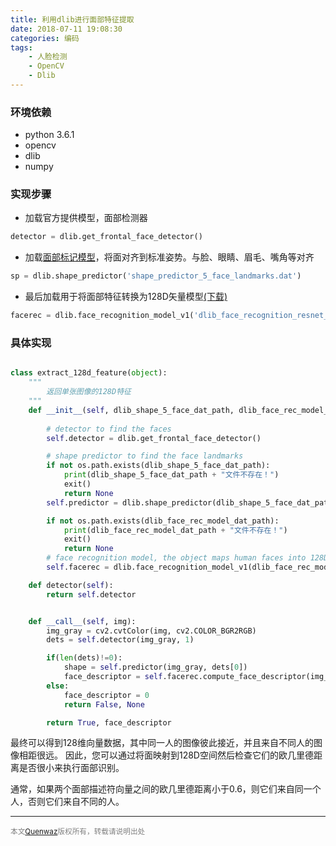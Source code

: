 ```yaml
---
title: 利用dlib进行面部特征提取
date: 2018-07-11 19:08:30
categories: 编码
tags:
    - 人脸检测
    - OpenCV
    - Dlib
---
```


### 环境依赖
- python 3.6.1
- opencv
- dlib
- numpy


### 实现步骤
- 加载官方提供模型，面部检测器
```python
detector = dlib.get_frontal_face_detector()
```

- 加载[面部标记模型](http://dlib.net/files/shape_predictor_5_face_landmarks.dat.bz2)，将面对齐到标准姿势。与脸、眼睛、眉毛、嘴角等对齐
```python
sp = dlib.shape_predictor('shape_predictor_5_face_landmarks.dat')
```
- 最后加载用于将面部特征转换为128D矢量模型[(下载)](http://dlib.net/files/dlib_face_recognition_resnet_model_v1.dat.bz2)
```python
facerec = dlib.face_recognition_model_v1('dlib_face_recognition_resnet_model_v1.dat.bz2')
```
### 具体实现
```python

class extract_128d_feature(object):
    """
        返回单张图像的128D特征
    """
    def __init__(self, dlib_shape_5_face_dat_path, dlib_face_rec_model_dat_path):
        
        # detector to find the faces
        self.detector = dlib.get_frontal_face_detector()

        # shape predictor to find the face landmarks
        if not os.path.exists(dlib_shape_5_face_dat_path):
            print(dlib_shape_5_face_dat_path + "文件不存在！")
            exit()
            return None
        self.predictor = dlib.shape_predictor(dlib_shape_5_face_dat_path)

        if not os.path.exists(dlib_face_rec_model_dat_path):
            print(dlib_face_rec_model_dat_path + "文件不存在！")
            exit()
            return None
        # face recognition model, the object maps human faces into 128D vectors
        self.facerec = dlib.face_recognition_model_v1(dlib_face_rec_model_dat_path)

    def detector(self):
        return self.detector


    def __call__(self, img):
        img_gray = cv2.cvtColor(img, cv2.COLOR_BGR2RGB)
        dets = self.detector(img_gray, 1)

        if(len(dets)!=0):
            shape = self.predictor(img_gray, dets[0])
            face_descriptor = self.facerec.compute_face_descriptor(img_gray, shape)
        else:
            face_descriptor = 0
            return False, None

        return True, face_descriptor

```

最终可以得到128维向量数据，其中同一人的图像彼此接近，并且来自不同人的图像相距很远。 因此，您可以通过将面映射到128D空间然后检查它们的欧几里德距离是否很小来执行面部识别。

通常，如果两个面部描述符向量之间的欧几里德距离小于0.6，则它们来自同一个人，否则它们来自不同的人。

---
<small><font color= "gray">本文[Quenwaz](http://quenwaz.github.io)版权所有，转载请说明出处</font></small>